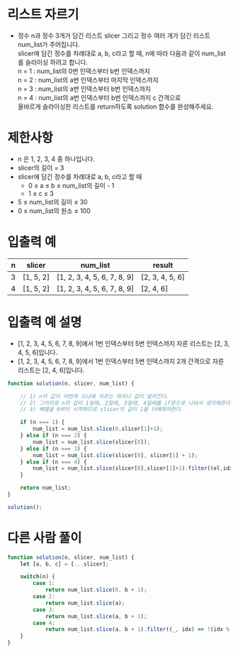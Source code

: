 # 리스트 자르기
- 정수 n과 정수 3개가 담긴 리스트 slicer 그리고 정수 여러 개가 담긴 리스트 num_list가 주어집니다.  
slicer에 담긴 정수를 차례대로 a, b, c라고 할 때, n에 따라 다음과 같이 num_list를 슬라이싱 하려고 합니다.  
n = 1 : num_list의 0번 인덱스부터 b번 인덱스까지  
n = 2 : num_list의 a번 인덱스부터 마지막 인덱스까지  
n = 3 : num_list의 a번 인덱스부터 b번 인덱스까지  
n = 4 : num_list의 a번 인덱스부터 b번 인덱스까지 c 간격으로  
올바르게 슬라이싱한 리스트를 return하도록 solution 함수를 완성해주세요.


# 제한사항
- n 은 1, 2, 3, 4 중 하나입니다.
- slicer의 길이 = 3
- slicer에 담긴 정수를 차례대로 a, b, c라고 할 때
  - 0 ≤ a ≤ b ≤ num_list의 길이 - 1
  - 1 ≤ c ≤ 3
- 5 ≤ num_list의 길이 ≤ 30
- 0 ≤ num_list의 원소 ≤ 100


# 입출력 예
| n	| slicer |	num_list | result |
| - | ------ | --------- | ------ |
| 3 |	[1, 5, 2] |	[1, 2, 3, 4, 5, 6, 7, 8, 9] |	[2, 3, 4, 5, 6] |
| 4	| [1, 5, 2] |	[1, 2, 3, 4, 5, 6, 7, 8, 9] |	[2, 4, 6] |

# 입출력 예 설명
- [1, 2, 3, 4, 5, 6, 7, 8, 9]에서 1번 인덱스부터 5번 인덱스까지 자른 리스트는 [2, 3, 4, 5, 6]입니다.
- [1, 2, 3, 4, 5, 6, 7, 8, 9]에서 1번 인덱스부터 5번 인덱스까지 2개 간격으로 자른 리스트는 [2, 4, 6]입니다.


```javascript
function solution(n, slicer, num_list) {

    // 1) n이 값이 어떤게 오냐에 자르는 위치나 값이 달라진다.
    // 2) 그러므로 n의 값이 1일때, 2일때, 3일때, 4일때를 if문으로 나눠서 생각해준다.
    // 3) 배열을 0부터 시작하므로 slicer의 값이 1을 더해줘야한다.

    if (n === 1) {
        num_list = num_list.slice(0,slicer[1]+1);
    } else if (n === 2) {
        num_list = num_list.slice(slicer[0]);
    } else if (n === 3) {
        num_list = num_list.slice(slicer[0], slicer[1] + 1);
    } else if (n === 4) {
        num_list = num_list.slice(slicer[0],slicer[1]+1).filter((el,idx)=> idx % slicer[2] === 0);
    }

    return num_list;
}

solution();
```
# 다른 사람 풀이
```javascript
function solution(n, slicer, num_list) {
    let [a, b, c] = [...slicer];

    switch(n) {
        case 1:
            return num_list.slice(0, b + 1);
        case 2:
            return num_list.slice(a);
        case 3:
            return num_list.slice(a, b + 1);
        case 4:
            return num_list.slice(a, b + 1).filter((_, idx) => !(idx % c));
    }
}
```


